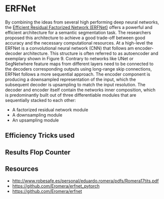# ERFNet
By combining the ideas from several high performing deep neural networks, the [Efficient Residual Factorized Network (ERFNet)](http://www.robesafe.es/personal/eduardo.romera/pdfs/Romera17tits.pdf) offers a powerful and efficient architecture for a semantic segmentation task. The researchers proposed this architecture to achieve a good trade-off between good accuracy and the necessary computational resources. At a high-level the ERFNet is a convolutional neural network (CNN) that follows am encoder-decoder architecture. This structure is often referred to as autoencoder and exemplary shown in Figure 9. Contrary to networks like UNet or SegNetwhere feature maps from different layers need to be connected to the decoders corresponding outputs using long-range skip connections, ERFNet follows a more sequential approach. The encoder component is producing a downsampled representation of the input, which the subsequent decoder is upsampling to match the input resolution. The decoder and encoder itself contain the networks inner composition, which is predominantly built out of three differentiable modules that are sequentially stacked to each other:

 - A factorized residual network module 
 - A downsampling module 
 - An upsampling module

## Efficiency Tricks used

## Results Flop Counter


## Resources

 - http://www.robesafe.es/personal/eduardo.romera/pdfs/Romera17tits.pdf
 - https://github.com/Eromera/erfnet_pytorch
 - https://github.com/Eromera/erfnet

